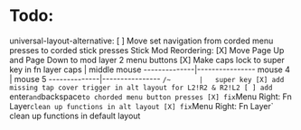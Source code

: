 # Todo:
universal-layout-alternative:
    [ ] Move set navigation from corded menu presses to corded stick presses
    Stick Mod Reordering:
        [X] Move Page Up and Page Down to mod layer 2 menu buttons
        [X] Make caps lock to super key in fn layer 
            caps      |   middle mouse
        --------------|----------------
            mouse 4   |   mouse 5
        --------------|----------------
            `/~       |   super key
    [X] add missing tap cover trigger in alt layout for L2!R2 & R2!L2
    [ ] add `enter` and `backspace` to chorded menu button presses
    [X] fix `Menu Right: Fn Layer` clean up functions in alt layout
    [X] fix `Menu Right: Fn Layer` clean up functions in default layout